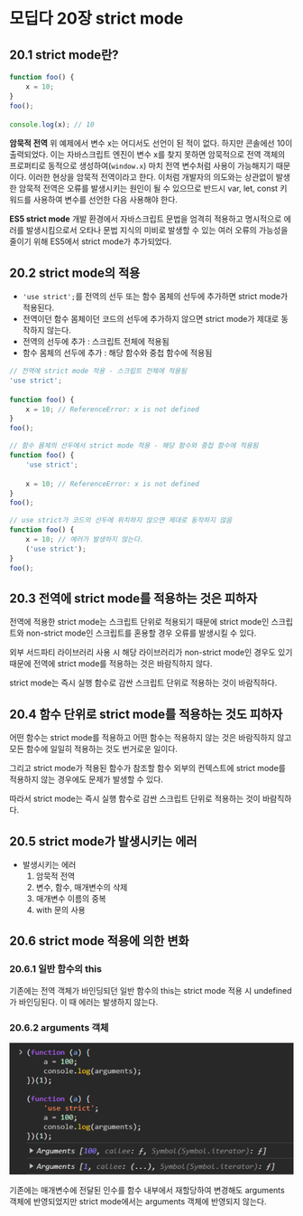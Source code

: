 # 모딥다 20장 strict mode

## 20.1 strict mode란?

```js
function foo() {
	x = 10;
}
foo();

console.log(x); // 10
```

**암묵적 전역**
위 예제에서 변수 x는 어디서도 선언이 된 적이 없다. 하지만 콘솔에선 10이 출력되었다. 이는 자바스크립트 엔진이 변수 x를 찾지 못하면 암묵적으로 전역 객체의 프로퍼티로 동적으로 생성하여(`window.x`) 마치 전역 변수처럼 사용이 가능해지기 때문이다. 이러한 현상을 암묵적 전역이라고 한다.
이처럼 개발자의 의도와는 상관없이 발생한 암묵적 전역은 오류를 발생시키는 원인이 될 수 있으므로 반드시 var, let, const 키워드를 사용하여 변수를 선언한 다음 사용해야 한다.

**ES5 strict mode**
개발 환경에서 자바스크립트 문법을 엄격히 적용하고 명시적으로 에러를 발생시킴으로서 오타나 문법 지식의 미비로 발생할 수 있는 여러 오류의 가능성을 줄이기 위해 ES5에서 strict mode가 추가되었다.

## 20.2 strict mode의 적용

- `'use strict';`를 전역의 선두 또는 함수 몸체의 선두에 추가하면 strict mode가 적용된다.
- 전역이던 함수 몸체이던 코드의 선두에 추가하지 않으면 strict mode가 제대로 동작하지 않는다.
- 전역의 선두에 추가 : 스크립트 전체에 적용됨
- 함수 몸체의 선두에 추가 : 해당 함수와 중첩 함수에 적용됨

```js
// 전역에 strict mode 적용 - 스크립트 전체에 적용됨
'use strict';

function foo() {
	x = 10; // ReferenceError: x is not defined
}
foo();
```

```js
// 함수 몸체의 선두에서 strict mode 적용 - 해당 함수와 중첩 함수에 적용됨
function foo() {
	'use strict';

	x = 10; // ReferenceError: x is not defined
}
foo();
```

```js
// use strict가 코드의 선두에 위치하지 않으면 제대로 동작하지 않음
function foo() {
	x = 10; // 에러가 발생하지 않는다.
	('use strict');
}
foo();
```

## 20.3 전역에 strict mode를 적용하는 것은 피하자

전역에 적용한 strict mode는 스크립트 단위로 적용되기 때문에 strict mode인 스크립트와 non-strict mode인 스크립트를 혼용할 경우 오류를 발생시킬 수 있다.

외부 서드파티 라이브러리 사용 시 해당 라이브러리가 non-strict mode인 경우도 있기 때문에 전역에 strict mode를 적용하는 것은 바람직하지 않다.

strict mode는 즉시 실행 함수로 감싼 스크립트 단위로 적용하는 것이 바람직하다.

## 20.4 함수 단위로 strict mode를 적용하는 것도 피하자

어떤 함수는 strict mode를 적용하고 어떤 함수는 적용하지 않는 것은 바람직하지 않고 모든 함수에 일일히 적용하는 것도 번거로운 일이다.

그리고 strict mode가 적용된 함수가 참조할 함수 외부의 컨텍스트에 strict mode를 적용하지 않는 경우에도 문제가 발생할 수 있다.

따라서 strict mode는 즉시 실행 함수로 감싼 스크립트 단위로 적용하는 것이 바람직하다.

## 20.5 strict mode가 발생시키는 에러

- 발생시키는 에러
  1. 암묵적 전역
  2. 변수, 함수, 매개변수의 삭제
  3. 매개변수 이름의 중복
  4. with 문의 사용

## 20.6 strict mode 적용에 의한 변화

### 20.6.1 일반 함수의 this

기존에는 전역 객체가 바인딩되던 일반 함수의 this는 strict mode 적용 시 undefined가 바인딩된다. 이 때 에러는 발생하지 않는다.

### 20.6.2 arguments 객체

![Alt text](image.png)

기존에는 매개변수에 전달된 인수를 함수 내부에서 재할당하여 변경해도 arguments 객체에 반영되었지만 strict mode에서는 arguments 객체에 반영되지 않는다.
